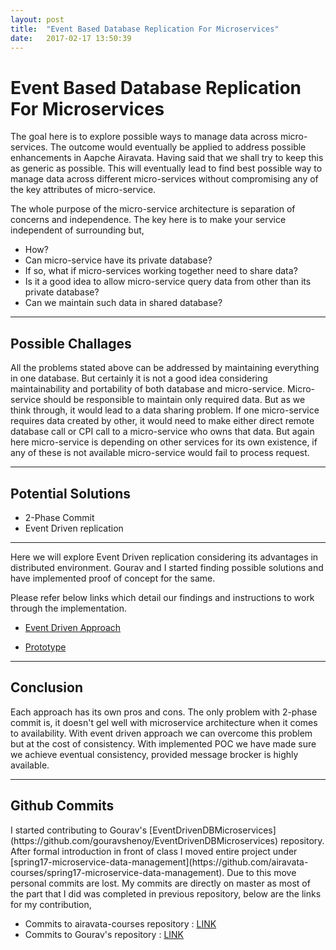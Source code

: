 ```yaml
---
layout: post
title:  "Event Based Database Replication For Microservices"
date:   2017-02-17 13:50:39
---
```


<h1>Event Based Database Replication For Microservices</h1>

<p>The goal here is to explore possible ways to manage data across micro-services. The outcome would eventually be applied to address possible enhancements in Aapche Airavata. Having said that we shall try to keep this as generic as possible. This will eventually lead to find best possible way to manage data across different micro-services without compromising any of the key attributes of micro-service.</p>

<p>The whole purpose of the micro-service architecture is separation of concerns and independence. The key here is to make your service independent of surrounding but,</p>


<ul>
<li>How?</li>
<li>Can micro-service have its private database?</li>
<li>If so, what if micro-services working together need to share data?</li>
<li>Is it a good idea to allow micro-service query data from other than its private database?</li>
<li>Can we maintain such data in shared database?</li>
</ul>

<hr />

<h2>Possible Challages</h2>

<p>All the problems stated above can be addressed by maintaining everything in one database. But certainly it is not a good idea considering maintainability and portability of both database and micro-service. Micro-service should be responsible to maintain only required data. But as we think through, it would lead to a data sharing problem. If one micro-service requires data created by other, it would need to make either direct remote database call or CPI call to a micro-service who owns that data. But again here micro-service is depending on other services for its own existence, if any of these is not available micro-service would fail to process request.</p>

<hr />

<h2>Potential Solutions</h2>
<ul>
<li>2-Phase Commit</li>
<li>Event Driven replication</li>
</ul>

<hr />

<p>Here we will explore Event Driven replication considering its advantages in distributed environment. Gourav and I started finding possible solutions and have implemented proof of concept for the same.</p>
<p>Please refer below links which detail our findings and instructions to work through the implementation.</p>


* [Event Driven Approach](https://github.com/airavata-courses/spring17-microservice-data-management/wiki/An-Event-Driven-Architecture-Explained)   

* [Prototype](https://github.com/airavata-courses/spring17-microservice-data-management/wiki/Event-Driven-DB:-Steps-to-Run-Prototype)

<hr />

<h2>Conclusion</h2>
<p>Each approach has its own pros and cons. The only problem with 2-phase commit is, it doesn't gel well with microservice architecture when it comes to availability. With event driven approach we can overcome this problem but at the cost of consistency. With implemented POC we have made sure we achieve eventual consistency, provided message brocker is highly available.</p>

<hr />

<h2>Github Commits</h2>
I started contributing to Gourav's [EventDrivenDBMicroservices](https://github.com/gouravshenoy/EventDrivenDBMicroservices) repository. After formal introduction in front of class I moved entire project under [spring17-microservice-data-management](https://github.com/airavata-courses/spring17-microservice-data-management). Due to this move personal commits are lost. My commits are directly on master as most of the part that I did was completed in previous repository, below are the links for my contribution,

* Commits to airavata-courses repository : [LINK](https://github.com/airavata-courses/spring17-microservice-data-management/commits/master)
* Commits to Gourav's repository : [LINK](https://github.com/gouravshenoy/EventDrivenDBMicroservices/commits)

